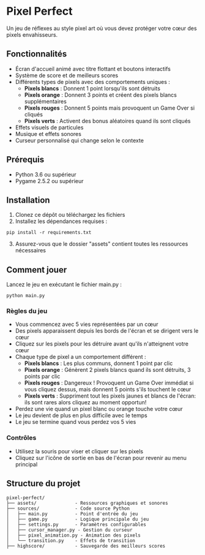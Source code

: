 # Pixel Perfect

Un jeu de réflexes au style pixel art où vous devez protéger votre cœur des pixels envahisseurs.

## Fonctionnalités

- Écran d'accueil animé avec titre flottant et boutons interactifs
- Système de score et de meilleurs scores
- Différents types de pixels avec des comportements uniques :
  - **Pixels blancs** : Donnent 1 point lorsqu'ils sont détruits
  - **Pixels orange** : Donnent 3 points et créent des pixels blancs supplémentaires
  - **Pixels rouges** : Donnent 5 points mais provoquent un Game Over si cliqués
  - **Pixels verts** : Activent des bonus aléatoires quand ils sont cliqués
- Effets visuels de particules
- Musique et effets sonores
- Curseur personnalisé qui change selon le contexte

## Prérequis

- Python 3.6 ou supérieur
- Pygame 2.5.2 ou supérieur

## Installation

1. Clonez ce dépôt ou téléchargez les fichiers
2. Installez les dépendances requises :

```
pip install -r requirements.txt
```

3. Assurez-vous que le dossier "assets" contient toutes les ressources nécessaires

## Comment jouer

Lancez le jeu en exécutant le fichier main.py :

```
python main.py
```

### Règles du jeu

- Vous commencez avec 5 vies représentées par un cœur
- Des pixels apparaissent depuis les bords de l'écran et se dirigent vers le cœur
- Cliquez sur les pixels pour les détruire avant qu'ils n'atteignent votre cœur
- Chaque type de pixel a un comportement différent :
  - **Pixels blancs** : Les plus communs, donnent 1 point par clic
  - **Pixels orange** : Génèrent 2 pixels blancs quand ils sont détruits, 3 points par clic
  - **Pixels rouges** : Dangereux ! Provoquent un Game Over immédiat si vous cliquez dessus, mais donnent 5 points s'ils touchent le cœur
  - **Pixels verts** : Suppriment tout les pixels jaunes et blancs de l'écran: ils sont rares alors cliquez au moment opportun!
- Perdez une vie quand un pixel blanc ou orange touche votre cœur
- Le jeu devient de plus en plus difficile avec le temps
- Le jeu se termine quand vous perdez vos 5 vies

### Contrôles

- Utilisez la souris pour viser et cliquer sur les pixels 
- Cliquez sur l'icône de sortie en bas de l'écran pour revenir au menu principal

## Structure du projet

```
pixel-perfect/
├── assets/              - Ressources graphiques et sonores
├── sources/             - Code source Python
│   ├── main.py          - Point d'entrée du jeu
│   ├── game.py          - Logique principale du jeu
│   ├── settings.py      - Paramètres configurables
│   ├── cursor_manager.py - Gestion du curseur
│   ├── pixel_animation.py - Animation des pixels
│   └── transition.py    - Effets de transition
├── highscore/           - Sauvegarde des meilleurs scores
```
